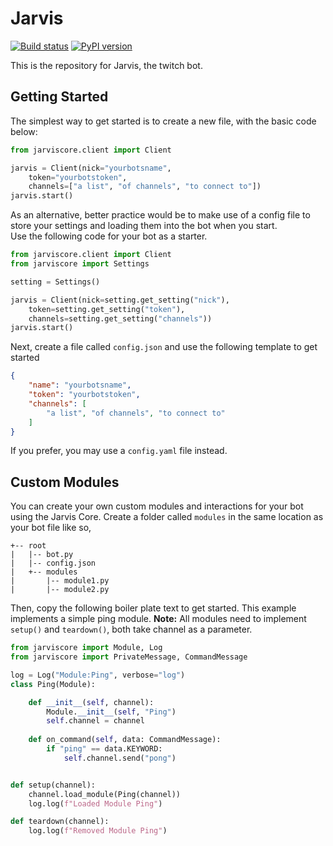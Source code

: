 # Jarvis 

[![Build status](https://dev.azure.com/cubbei/JarvisCore/_apis/build/status/JarvisCore-PiP%20Publish)](https://dev.azure.com/cubbei/JarvisCore/_build/latest?definitionId=1)
[![PyPI version](https://badge.fury.io/py/jarviscore@2x.svg)](https://badge.fury.io/py/jarviscore)


This is the repository for Jarvis, the twitch bot.

## Getting Started

The simplest way to get started is to create a new file, with the basic code below:

```python
from jarviscore.client import Client

jarvis = Client(nick="yourbotsname", 
    token="yourbotstoken",
    channels=["a list", "of channels", "to connect to"])
jarvis.start()
```

As an alternative, better practice would be to make use of a config file to store your settings and loading them into the bot when you start.  
Use the following code for your bot as a starter.
```python
from jarviscore.client import Client
from jarviscore import Settings

setting = Settings()

jarvis = Client(nick=setting.get_setting("nick"), 
    token=setting.get_setting("token"),
    channels=setting.get_setting("channels"))
jarvis.start()
```
Next, create a file called `config.json` and use the following template to get started
```json
{
    "name": "yourbotsname",
    "token": "yourbotstoken",
    "channels": [
        "a list", "of channels", "to connect to"
    ]
}
```
If you prefer, you may use a `config.yaml` file instead.

## Custom Modules

You can create your own custom modules and interactions for your bot using the Jarvis Core. 
Create a folder called `modules` in the same location as your bot file like so,
```
+-- root
|   |-- bot.py
|   |-- config.json
|   +-- modules
|       |-- module1.py
|       |-- module2.py
```

Then, copy the following boiler plate text to get started. This example implements a simple ping module.
**Note:** All modules need to implement `setup()` and `teardown()`, both take channel as a parameter.

```python
from jarviscore import Module, Log
from jarviscore import PrivateMessage, CommandMessage

log = Log("Module:Ping", verbose="log")
class Ping(Module):

    def __init__(self, channel):
        Module.__init__(self, "Ping")
        self.channel = channel
    
    def on_command(self, data: CommandMessage):
        if "ping" == data.KEYWORD:
            self.channel.send("pong")


def setup(channel):
    channel.load_module(Ping(channel))
    log.log(f"Loaded Module Ping")

def teardown(channel):
    log.log(f"Removed Module Ping")

```